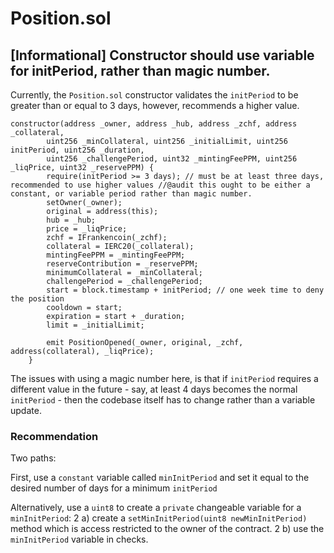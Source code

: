 # Position.sol

## [Informational] Constructor should use variable for initPeriod, rather than magic number.

Currently, the `Position.sol` constructor validates the `initPeriod` to be greater than or equal to 3 days, however, recommends a higher value.

```solidity
constructor(address _owner, address _hub, address _zchf, address _collateral, 
        uint256 _minCollateral, uint256 _initialLimit, uint256 initPeriod, uint256 _duration,
        uint256 _challengePeriod, uint32 _mintingFeePPM, uint256 _liqPrice, uint32 _reservePPM) {
        require(initPeriod >= 3 days); // must be at least three days, recommended to use higher values //@audit this ought to be either a constant, or variable period rather than magic number.
        setOwner(_owner);
        original = address(this);
        hub = _hub;
        price = _liqPrice;
        zchf = IFrankencoin(_zchf);
        collateral = IERC20(_collateral);
        mintingFeePPM = _mintingFeePPM;
        reserveContribution = _reservePPM;
        minimumCollateral = _minCollateral;
        challengePeriod = _challengePeriod;
        start = block.timestamp + initPeriod; // one week time to deny the position
        cooldown = start;
        expiration = start + _duration;
        limit = _initialLimit;
        
        emit PositionOpened(_owner, original, _zchf, address(collateral), _liqPrice);
    }
```

The issues with using a magic number here, is that if `initPeriod` requires a different value in the future - say, at least 4 days becomes the normal `initPeriod` - then the codebase itself has to change rather than a variable update.

### Recommendation
Two paths:

First, use a `constant` variable called `minInitPeriod` and set it equal to the desired number of days for a minimum `initPeriod`


Alternatively, use a `uint8` to create a `private` changeable variable for a `minInitPeriod`:
	2 a) create a `setMinInitPeriod(uint8 newMinInitPeriod)` method which is access restricted to the owner of the contract.
	2 b) use the `minInitPeriod` variable in checks.